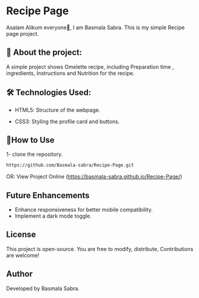 # Recipe Page

Asalam Alikum everyone👋, I am Basmala Sabra. This is my simple Recipe page project.

## 🎨 About the project:

A simple project shows Omelette recipe, including Preparation time
, ingredients, Instructions and Nutrition for the recipe.

## 🛠️ Technologies Used:

- HTML5: Structure of the webpage.

- CSS3: Styling the profile card and buttons.

## 🚀How to Use

1- clone the repository.

```bash
https://github.com/Basmala-sabra/Recipe-Page.git
```

OR: View Project Online (https://basmala-sabra.github.io/Recipe-Page/)

## Future Enhancements

- Enhance responsiveness for better mobile compatibility.
- Implement a dark mode toggle.


## License

This project is open-source. You are free to modify, distribute, Contributions are welcome!

## Author

Developed by Basmala Sabra.
